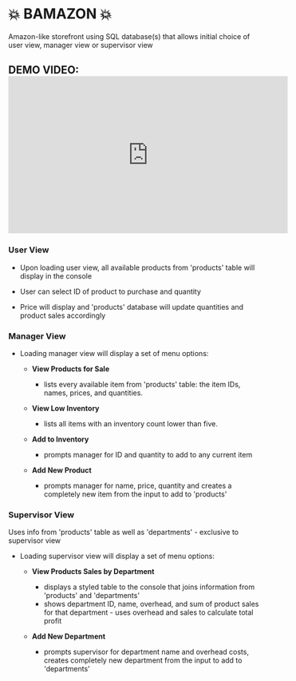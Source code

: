 # :boom: BAMAZON :boom:

Amazon-like storefront using SQL database(s) that allows initial choice of user view, manager view or supervisor view 

## DEMO VIDEO: <iframe width="560" height="315" src="https://www.youtube.com/embed/p_tQ1PjrvGA" frameborder="0" allowfullscreen></iframe>


### User View

* Upon loading user view, all available products from 'products' table will display in the console

* User can select ID of product to purchase and quantity

* Price will display and 'products' database will update quantities and product sales accordingly



### Manager View

* Loading manager view will display a set of menu options:

    * **View Products for Sale**
        * lists every available item from 'products' table: the item IDs, names, prices, and quantities.

    * **View Low Inventory**
        * lists all items with an inventory count lower than five.

    * **Add to Inventory**
        * prompts manager for ID and quantity to add to any current item

    * **Add New Product**
        * prompts manager for name, price, quantity and creates a completely new item from the input to add to 'products'



### Supervisor View

Uses info from 'products' table as well as 'departments' - exclusive to supervisor view

* Loading supervisor view will display a set of menu options:

    * **View Products Sales by Department**
        * displays a styled table to the console that joins information from 'products' and 'departments'
        * shows department ID, name, overhead, and sum of product sales for that department - uses overhead and sales to calculate total profit

    * **Add New Department**
        * prompts supervisor for department name and overhead costs, creates completely new department from the input to add to 'departments'






